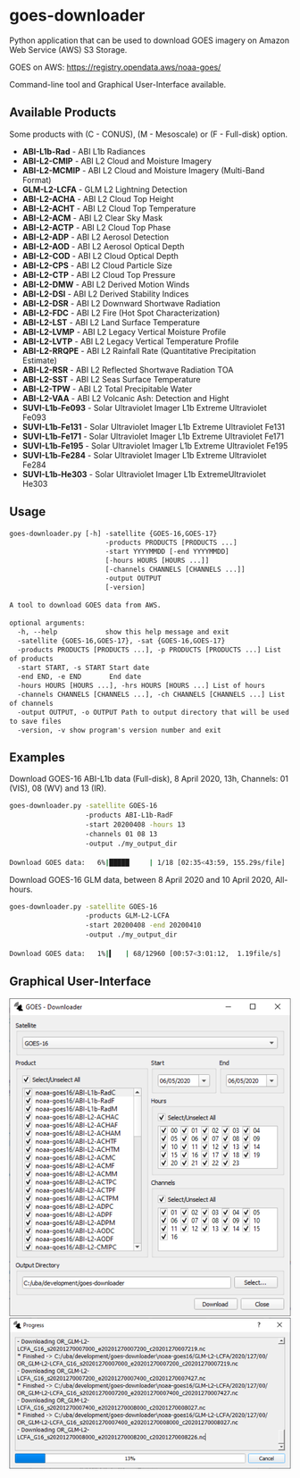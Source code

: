 # goes-downloader
Python application that can be used to download GOES imagery on Amazon Web Service (AWS) S3 Storage.

GOES on AWS: https://registry.opendata.aws/noaa-goes/

Command-line tool and Graphical User-Interface available.

## Available Products
Some products with (C - CONUS), (M - Mesoscale) or (F - Full-disk) option.
* **ABI-L1b-Rad** - ABI L1b Radiances
* **ABI-L2-CMIP** - ABI L2 Cloud and Moisture Imagery
* **ABI-L2-MCMIP** - ABI L2 Cloud and Moisture Imagery (Multi-Band Format)
* **GLM-L2-LCFA** - GLM L2 Lightning Detection
* **ABI-L2-ACHA** - ABI L2 Cloud Top Height
* **ABI-L2-ACHT** - ABI L2 Cloud Top Temperature
* **ABI-L2-ACM** - ABI L2 Clear Sky Mask
* **ABI-L2-ACTP** - ABI L2 Cloud Top Phase
* **ABI-L2-ADP** - ABI L2 Aerosol Detection
* **ABI-L2-AOD** - ABI L2 Aerosol Optical Depth
* **ABI-L2-COD** - ABI L2 Cloud Optical Depth
* **ABI-L2-CPS** - ABI L2 Cloud Particle Size
* **ABI-L2-CTP** - ABI L2 Cloud Top Pressure
* **ABI-L2-DMW** - ABI L2 Derived Motion Winds
* **ABI-L2-DSI** - ABI L2 Derived Stability Indices
* **ABI-L2-DSR** - ABI L2 Downward Shortwave Radiation
* **ABI-L2-FDC** - ABI L2 Fire (Hot Spot Characterization)</option>
* **ABI-L2-LST** - ABI L2 Land Surface Temperature
* **ABI-L2-LVMP** - ABI L2 Legacy Vertical Moisture Profile
* **ABI-L2-LVTP** - ABI L2 Legacy Vertical Temperature Profile
* **ABI-L2-RRQPE** - ABI L2 Rainfall Rate (Quantitative Precipitation Estimate)</option>
* **ABI-L2-RSR** - ABI L2 Reflected Shortwave Radiation TOA
* **ABI-L2-SST** - ABI L2 Seas Surface Temperature
* **ABI-L2-TPW** - ABI L2 Total Precipitable Water
* **ABI-L2-VAA** - ABI L2 Volcanic Ash: Detection and Hight
* **SUVI-L1b-Fe093** - Solar Ultraviolet Imager L1b Extreme Ultraviolet Fe093
* **SUVI-L1b-Fe131** - Solar Ultraviolet Imager L1b Extreme Ultraviolet Fe131
* **SUVI-L1b-Fe171** - Solar Ultraviolet Imager L1b Extreme Ultraviolet Fe171
* **SUVI-L1b-Fe195** - Solar Ultraviolet Imager L1b Extreme Ultraviolet Fe195
* **SUVI-L1b-Fe284** - Solar Ultraviolet Imager L1b Extreme Ultraviolet Fe284
* **SUVI-L1b-He303** - Solar Ultraviolet Imager L1b ExtremeUltraviolet He303
## Usage
```
goes-downloader.py [-h] -satellite {GOES-16,GOES-17}
                        -products PRODUCTS [PRODUCTS ...]
                        -start YYYYMMDD [-end YYYYMMDD]
                        [-hours HOURS [HOURS ...]]
                        [-channels CHANNELS [CHANNELS ...]]
                        -output OUTPUT
                        [-version]

A tool to download GOES data from AWS.

optional arguments:
  -h, --help            show this help message and exit
  -satellite {GOES-16,GOES-17}, -sat {GOES-16,GOES-17}
  -products PRODUCTS [PRODUCTS ...], -p PRODUCTS [PRODUCTS ...] List of products
  -start START, -s START Start date
  -end END, -e END       End date
  -hours HOURS [HOURS ...], -hrs HOURS [HOURS ...] List of hours
  -channels CHANNELS [CHANNELS ...], -ch CHANNELS [CHANNELS ...] List of channels
  -output OUTPUT, -o OUTPUT Path to output directory that will be used to save files
  -version, -v show program's version number and exit
```

## Examples
Download GOES-16 ABI-L1b data (Full-disk), 8 April 2020, 13h, Channels: 01 (VIS), 08 (WV) and 13 (IR).
```bash
goes-downloader.py -satellite GOES-16
                   -products ABI-L1b-RadF
                   -start 20200408 -hours 13
                   -channels 01 08 13
                   -output ./my_output_dir
                   
Download GOES data:   6%|█████     | 1/18 [02:35<43:59, 155.29s/file]
```

Download GOES-16 GLM data, between 8 April 2020 and 10 April 2020, All-hours.
```bash
goes-downloader.py -satellite GOES-16
                   -products GLM-L2-LCFA
                   -start 20200408 -end 20200410
                   -output ./my_output_dir
                   
Download GOES data:   1%|▍   | 68/12960 [00:57<3:01:12,  1.19file/s]
```

## Graphical User-Interface
![](preview/main-ui.png)
![](preview/progress-ui.png) 
